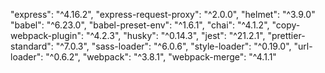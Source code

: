 "express": "^4.16.2",
"express-request-proxy": "^2.0.0",
"helmet": "^3.9.0"
"babel": "^6.23.0",
"babel-preset-env": "^1.6.1",
"chai": "^4.1.2",
"copy-webpack-plugin": "^4.2.3",
"husky": "^0.14.3",
"jest": "^21.2.1",
"prettier-standard": "^7.0.3",
"sass-loader": "^6.0.6",
"style-loader": "^0.19.0",
"url-loader": "^0.6.2",
"webpack": "^3.8.1",
"webpack-merge": "^4.1.1"